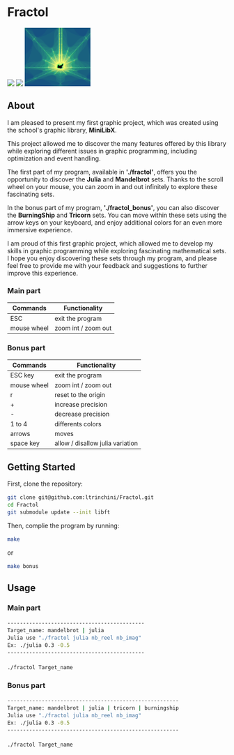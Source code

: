 # Fractol

<div style="display" align="left">
<img src="./rscs/Mandelbrot.gif" width="30%">
<img src="./rscs/Julia.gif" width="30%">
<img src="./rscs/Burningship.gif" width="30%">
</div>

## About

I am pleased to present my first graphic project, which was created using the school's graphic library, **MiniLibX**.

This project allowed me to discover the many features offered by this library while exploring different issues in graphic programming, including optimization and event handling.

The first part of my program, available in **'./fractol'**, offers you the opportunity to discover the **Julia** and **Mandelbrot** sets.
Thanks to the scroll wheel on your mouse, you can zoom in and out infinitely to explore these fascinating sets.

In the bonus part of my program, **'./fractol_bonus'**, you can also discover the **BurningShip** and **Tricorn** sets.
You can move within these sets using the arrow keys on your keyboard, and enjoy additional colors for an even more immersive experience.

I am proud of this first graphic project, which allowed me to develop my skills in graphic programming while exploring fascinating mathematical sets. I hope you enjoy discovering these sets through my program, and please feel free to provide me with your feedback and suggestions to further improve this experience.

### Main part
|Commands|Functionality|
|-|-|
|ESC| exit the program |
|mouse wheel| zoom int / zoom out|

### Bonus part
|Commands|Functionality|
|-|-|
|ESC key| exit the program |
|mouse wheel| zoom int / zoom out|
|r|reset to the origin|
|+|increase precision|
|-|decrease precision|
| 1 to 4 |differents colors|
|arrows| moves|
|space key| allow / disallow julia variation|

## Getting Started

First, clone the repository:

```` bash
git clone git@github.com:ltrinchini/Fractol.git
cd Fractol
git submodule update --init libft
````

Then, complie the program by running:
````bash
make
````
or
````bash
make bonus
````

## Usage

### Main part
```bash
--------------------------------------------
Target_name: mandelbrot | julia
Julia use "./fractol julia nb_reel nb_imag"
Ex: ./julia 0.3 -0.5
--------------------------------------------

./fractol Target_name
````

### Bonus part
```` bash
-------------------------------------------------------
Target_name: mandelbrot | julia | tricorn | burningship
Julia use "./fractol julia nb_reel nb_imag"
Ex: ./julia 0.3 -0.5
-------------------------------------------------------

./fractol Target_name
````
